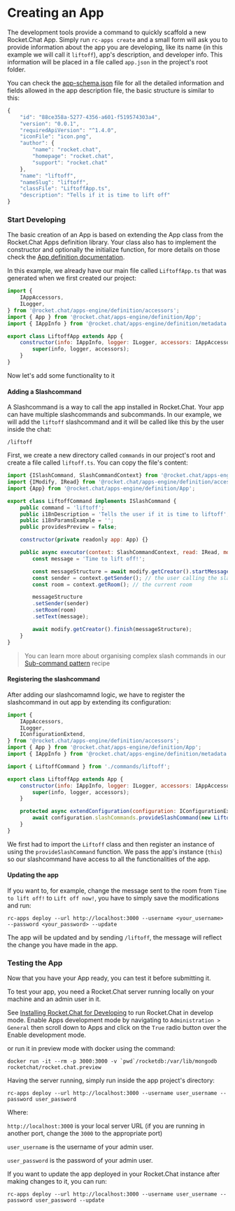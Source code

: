 # Creating an App

The development tools provide a command to quickly scaffold a new Rocket.Chat App. Simply run `rc-apps create` and a small form will ask you to provide information about the app you are developing, like its name \(in this example we will call it `liftoff`\), app's description, and developer info. This information will be placed in a file called `app.json` in the project's root folder.

You can check the [app-schema.json](https://github.com/RocketChat/Rocket.Chat.Apps-cli) file for all the detailed information and fields allowed in the app description file, the basic structure is similar to this:

```javascript
{
    "id": "88ce358a-5277-4356-a601-f519574303a4",
    "version": "0.0.1",
    "requiredApiVersion": "^1.4.0",
    "iconFile": "icon.png",
    "author": {
        "name": "rocket.chat",
        "homepage": "rocket.chat",
        "support": "rocket.chat"
    },
    "name": "liftoff",
    "nameSlug": "liftoff",
    "classFile": "LiftoffApp.ts",
    "description": "Tells if it is time to lift off"
}
```

### Start Developing

The basic creation of an App is based on extending the App class from the Rocket.Chat Apps definition library. Your class also has to implement the constructor and optionally the initialize function, for more details on those check the [App definition documentation](https://rocketchat.github.io/Rocket.Chat.Apps-engine/classes/app.html).

In this example, we already have our main file called `LiftoffApp.ts` that was generated when we first created our project:

```javascript
import {
    IAppAccessors,
    ILogger,
} from '@rocket.chat/apps-engine/definition/accessors';
import { App } from '@rocket.chat/apps-engine/definition/App';
import { IAppInfo } from '@rocket.chat/apps-engine/definition/metadata';

export class LiftoffApp extends App {
    constructor(info: IAppInfo, logger: ILogger, accessors: IAppAccessors) {
        super(info, logger, accessors);
    }
}
```

Now let's add some functionality to it

#### Adding a Slashcommand

A Slashcommand is a way to call the app installed in Rocket.Chat. Your app can have multiple slashcommands and subcommands. In our example, we will add the `liftoff` slashcommand and it will be called like this by the user inside the chat:

```text
/liftoff
```

First, we create a new directory called `commands` in our project's root and create a file called `liftoff.ts`. You can copy the file's content:

```javascript
import {ISlashCommand, SlashCommandContext} from '@rocket.chat/apps-engine/definition/slashcommands';
import {IModify, IRead} from '@rocket.chat/apps-engine/definition/accessors';
import {App} from '@rocket.chat/apps-engine/definition/App';

export class LiftoffCommand implements ISlashCommand {
    public command = 'liftoff';
    public i18nDescription = 'Tells the user if it is time to liftoff';
    public i18nParamsExample = '';
    public providesPreview = false;

    constructor(private readonly app: App) {}

    public async executor(context: SlashCommandContext, read: IRead, modify: IModify): Promise<void> {
        const message = 'Time to lift off!';

        const messageStructure = await modify.getCreator().startMessage();
        const sender = context.getSender(); // the user calling the slashcommand
        const room = context.getRoom(); // the current room

        messageStructure
        .setSender(sender)
        .setRoom(room)
        .setText(message);

        await modify.getCreator().finish(messageStructure);
    }
}
```

> You can learn more about organising complex slash commands in our [Sub-command pattern](../recipes/sub-command-pattern.md) recipe

#### Registering the slashcommand

After adding our slashcomamnd logic, we have to register the slashcommand in out app by extending its configuration:

```javascript
import {
    IAppAccessors,
    ILogger,
    IConfigurationExtend,
} from '@rocket.chat/apps-engine/definition/accessors';
import { App } from '@rocket.chat/apps-engine/definition/App';
import { IAppInfo } from '@rocket.chat/apps-engine/definition/metadata';

import { LiftoffCommand } from './commands/liftoff';

export class LiftoffApp extends App {
    constructor(info: IAppInfo, logger: ILogger, accessors: IAppAccessors) {
        super(info, logger, accessors);
    }

    protected async extendConfiguration(configuration: IConfigurationExtend): Promise<void> {
        await configuration.slashCommands.provideSlashCommand(new LiftoffCommand(this));
    }
}
```

We first had to import the `Liftoff` class and then register an instance of using the `provideSlashCommand` function. We pass the app's instance \(`this`\) so our slashcommand have access to all the functionalities of the app.

#### Updating the app

If you want to, for example, change the message sent to the room from `Time to lift off!` to `Lift off now!`, you have to simply save the modifications and run:

```text
rc-apps deploy --url http://localhost:3000 --username <your_username> --password <your_password> --update
```

The app will be updated and by sending `/liftoff`, the message will reflect the change you have made in the app.

### Testing the App

Now that you have your App ready, you can test it before submitting it.

To test your app, you need a Rocket.Chat server running locally on your machine and an admin user in it.

See [Installing Rocket.Chat for Developing](../../guides/developer/quick-start.md) to run Rocket.Chat in develop mode. Enable Apps development mode by navigating to `Administration > General` then scroll down to Apps and click on the `True` radio button over the Enable development mode.

or run it in preview mode with docker using the command:

```text
docker run -it --rm -p 3000:3000 -v `pwd`/rocketdb:/var/lib/mongodb rocketchat/rocket.chat.preview
```

Having the server running, simply run inside the app project's directory:

```text
rc-apps deploy --url http://localhost:3000 --username user_username --password user_password
```

Where:

`http://localhost:3000` is your local server URL \(if you are running in another port, change the `3000` to the appropriate port\)

`user_username` is the username of your admin user.

`user_password` is the password of your admin user.

If you want to update the app deployed in your Rocket.Chat instance after making changes to it, you can run:

```text
rc-apps deploy --url http://localhost:3000 --username user_username --password user_password --update
```

